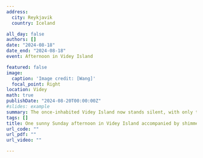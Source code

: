 ```yaml
---
address:
  city: Reykjavik
  country: Iceland

all_day: false
authors: []
date: "2024-08-18"
date_end: "2024-08-18"
event: Afternoon in Videy Island

featured: false
image:
  caption: 'Image credit: [Wang]'
  focal_point: Right
location: Videy
math: true
publishDate: "2024-08-20T00:00:00Z"
#slides: example
summary: The once-inhabited Videy Island now stands silent, with only the echoing whispers of its abandoned school ruins speaking to those who pass by.
tags: []
title: One sunny Sunday afternoon in Videy Island accompanied by shimmering North Atlantic Ocean
url_code: ""
url_pdf: ""
url_video: ""

---
```


